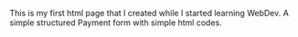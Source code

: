 This is my first html page that I created while I started learning WebDev.
A simple structured Payment form with simple html codes.
